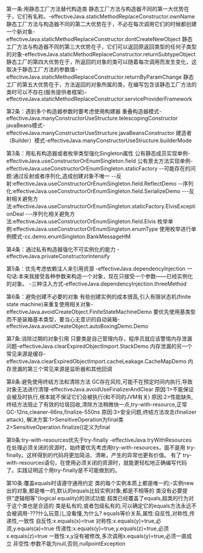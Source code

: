 第一条:用静态工厂方法替代构造类
静态工厂方法与构造器不同的第一大优势在于，它们有名称。-effectiveJava.staticMethodReplaceConstructor.ownName
静态工厂方法与构造器不同的第二大优势在于，不必在每次调用它们的时候都创建一个新对象-effectiveJava.staticMethodReplaceConstructor.dontCreateNewObject
静态工厂方法与构造器不同的第三大优势在子，它们可以返回原返回类型的任何子类型的对象-effectiveJava.staticMethodReplaceConstructor.returnSubtypeObject
静态工厂的第四大优势在于，所返回的对象的类可以随着每次调用而发生变化，这取决于静态工厂方法的参数值-effectiveJava.staticMethodReplaceConstructor.returnByParamChange
静态工厂的第五大优势在于，方法返回的对象所属的类，在编写包含该静态工厂方法的类时可以不存在(服务提供者框架)-effectiveJava.staticMethodReplaceConstructor.serviceProviderFramework

第2条：遇到多个构造器参数时要考虑使用构建器
重叠构造器模式-effectiveJava.manyConstructorUseStructure.telescopingConstructor
javaBeans模式-effectiveJava.manyConstructorUseStructure.javaBeansConstructor
建造者（Builder）模式-effectiveJava.manyConstructorUseStructure.builderMode

第3条：用私有构造器或者枚举类型强化Singleton属性
公有静态成员实现单例-effectiveJava.useConstructorOrEnumSingleton.field
公有景太方法实现单例-effectiveJava.useConstructorOrEnumSingleton.staticFactory
--可能存在的问题:通过反射或者序列化,造成创建对象不唯一
--反射:effectiveJava.useConstructorOrEnumSingleton.field.ReflectDemo
--序列化:effectiveJava.useConstructorOrEnumSingleton.field.SerializeDemo
---反射相关避免方法:effectiveJava.useConstructorOrEnumSingleton.staticFactory.ElvisExceptionDeal
---序列化相关避免方法:effectiveJava.useConstructorOrEnumSingleton.field.Elvis
枚举单例:effectiveJava.useConstructorOrEnumSingleton.enumType
使用枚举进行单例模式-cc.demo.enumSingleton.BankMessageHM

第4条：通过私有构造器强化不可实例化的能力
-effectiveJava.privateConstructorIntensify

第5条：优先考虑依赖注人来引用资源
-effectiveJava.dependencyInjection
一句话:本来我接受各种参数来构造一个对象，现在只接受一个参数——已经实例化的对象。
-三种注入方式-effectiveJava.dependencyInjection.threeMethod

第6条：避免创建不必要的对象
有些创建实例的成本很高,引入有限状态机(finite state machine)来重复使用相关对象-effectiveJava.avoidCreateObject.FiniteStateMachineDemo
要优先使用基类型而不是装箱基本类型，要当心无意识的自动装箱-effectiveJava.avoidCreateObject.autoBoxingDemo.Demo

第7条:消除过期的对象引用
只要类是自己管理内存，程序员就应该警惕内存泄漏问题-effectiveJava.clearExpiredObjectImport.StackDemo
内存泄漏的另一个常见来源是缓存-effectiveJava.clearExpiredObjectImport.cacheLeakage.CacheMapDemo
内存泄漏的第三个常见来源是监昕器和其他回调

第8条:避免使用终结方法和清除方法
GC存在风险,可能不在预定时间内执行,导致对象无法进行清理-effectiveJava.avoidUseFinalizerAndClear
原因:1>不能保证会被及时执行,根本就不保证它们会被执行(和不同的JVM有关)
原因:2>性能缺失,终结方法阻止了有效的垃圾回收,清除方法稍微快一点,try-with-resource,正常GC-12ns,cleaner-66ns,finalize-550ns
原因:3>安全问题,终结方法攻击(finalizer attack),
    解决方案:1>SensitiveOperation为final类
            2>SensitiveOperation.finalize()定义为final

第9条:try-with-resources优先于try-finally
-effectiveJava.tryWithResources
在处理必须关闭的资源时，始终要优先考虑用try-with-resources，面不是用 try-finally。这样得到的代码将更加简洁、清晰，产生的异常也更有价值。
有了 try-with-resources语句，在使用必须关闭的资源时，就能更轻松地正确编写代码了。实践证明这个用try-finally是不可能做到的。

第10条:覆盖equals时请遵守通用约定
类的每个实例本质上都是唯一的;-实例new 出的对象,都是唯一的,默认的equals比较实例对象,都是不相等的
类没有必要提供"逻辑相等"(logical equality)的测试功能
超类已经覆盖了equals,超类的行为对于这个类也是合适的
类是私有的,或者包级私有的,可以确定它的equals方法永远不会被调用-???什么玩意儿,没看懂,为什么?
equals等价关系,属性:自反性,对称性,传递性,一致性
自反性:x.equals(x)=true
对称性:x.equals(y)=true,必须,y.equals(a)=true
传递性:x.equals(y)=true,y.equals(z)=true,必须x.equals(z)=true
一致性:x,y没有被修改,多次调用x.equals(y)=true,必须一直成立
非空性:参数不能为null,否则,nullpointException